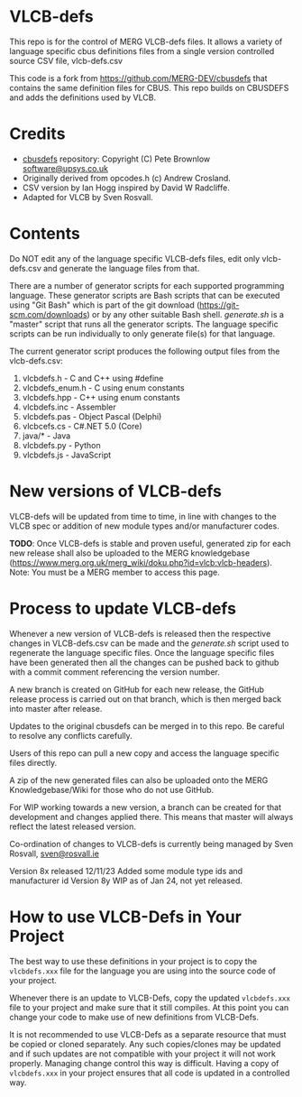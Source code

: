 # VLCB-defs
This repo is for the control of MERG VLCB-defs files. It allows a variety of language specific cbus definitions files from a 
single version controlled source CSV file, vlcb-defs.csv

This code is a fork from https://github.com/MERG-DEV/cbusdefs that contains the same
definition files for CBUS. 
This repo builds on CBUSDEFS and adds the definitions used by VLCB.

# Credits
* [cbusdefs](https://github.com/MERG-DEV/cbusdefs) repository: Copyright (C) Pete Brownlow software@upsys.co.uk
* Originally derived from opcodes.h (c) Andrew Crosland.
* CSV version by Ian Hogg inspired by David W Radcliffe.
* Adapted for VLCB by Sven Rosvall.

# Contents

Do NOT edit any of the language specific VLCB-defs files, edit only vlcb-defs.csv and generate the language files from that.

There are a number of generator scripts for each supported programming language.
These generator scripts are Bash scripts that can be executed using "Git Bash" which is part of the git download (https://git-scm.com/downloads) or by 
any other suitable Bash shell.
_generate.sh_ is a "master" script that runs all the generator scripts.
The language specific scripts can be run individually to only generate file(s) for that language.

The current generator script produces the following output files from the vlcb-defs.csv:
1.	vlcbdefs.h   - C and C++ using #define
2.  vlcbdefs_enum.h - C using enum constants
1.	vlcbdefs.hpp - C++ using enum constants
2.	vlcbdefs.inc - Assembler
3.	vlcbdefs.pas - Object Pascal (Delphi)
4.  vlcbcefs.cs	 - C#.NET 5.0 (Core)
5.	java/\*      - Java
6.  vlcbdefs.py  - Python
7.  vlcbdefs.js  - JavaScript

# New versions of VLCB-defs
VLCB-defs will be updated from time to time, in line with changes to the VLCB spec or addition of new module types and/or manufacturer codes.

**TODO**: Once VLCB-defs is stable and proven useful, generated zip for each new release shall also be uploaded to the MERG knowledgebase
(https://www.merg.org.uk/merg_wiki/doku.php?id=vlcb:vlcb-headers). Note: You must be a MERG member to access this page.

# Process to update VLCB-defs
Whenever a new version of VLCB-defs is released then the respective changes in VLCB-defs.csv can be made and the _generate.sh_ script used to 
regenerate the language specific files. Once the language specific files have been generated then all the changes can be pushed back to github 
with a commit comment referencing the version number.

A new branch is created on GitHub for each new release, the GitHub release process is carried out on that branch, which is then merged back into master after
release.

Updates to the original cbusdefs can be merged in to this repo.
Be careful to resolve any conflicts carefully.

Users of this repo can pull a new copy and access the language specific files directly.

A zip of the new generated files can also be uploaded onto the MERG Knowledgebase/Wiki for those who do not use GitHub.

For WIP working towards a new version, a branch can be created for that development and changes applied there.  This means that master will always reflect the latest released version.

Co-ordination of changes to VLCB-defs is currently being managed by Sven Rosvall, sven@rosvall.ie

Version 8x released 12/11/23  Added some module type ids and manufacturer id
Version 8y WIP as of Jan 24, not yet released.

# How to use VLCB-Defs in Your Project
The best way to use these definitions in your project is to copy the `vlcbdefs.xxx` file
for the language you are using into the source code of your project. 

Whenever there is an update to VLCB-Defs, copy the updated `vlcbdefs.xxx` file to your
project and make sure that it still compiles. 
At this point you can change your code to make use of new definitions from VLCB-Defs.

It is not recommended to use VLCB-Defs as a separate resource that must be copied or cloned
separately. 
Any such copies/clones may be updated and if such updates are not compatible with
your project it will not work properly. 
Managing change control this way is difficult.
Having a copy of `vlcbdefs.xxx` in your project ensures that all code is updated
in a controlled way.